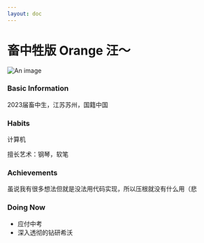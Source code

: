 ```yaml
---
layout: doc
---
```


# 畜中牲版 Orange ⁧～汪⁦
![An image](https://q1.qlogo.cn/g?b=qq&nk=252682329&s=640)

### Basic Information
2023届畜中生，江苏苏州，国籍中国

### Habits
计算机

擅长艺术：钢琴，软笔

### Achievements
虽说我有很多想法但就是没法用代码实现，所以压根就没有什么用（悲

### Doing Now
- 应付中考
- 深入透彻的钻研希沃

